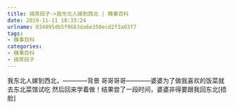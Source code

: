 ```yaml
---
title: 搞笑段子->我东北人嫁到西北 | 糗事百科
date: 2019-11-11 18:33:24
urlname: 034895db5f9683da6e350ecd2f3a03f7
tags: 
- 糗事百科
categories:
- 糗事百科
- 搞笑段子
---
```

我东北人嫁到西北，————背景  哥哥哥哥————婆婆为了做我喜欢的饭菜就去东北菜馆试吃 然后回来学着做！结果尝了一段时间，婆婆非得要跟我回东北[捂脸]


